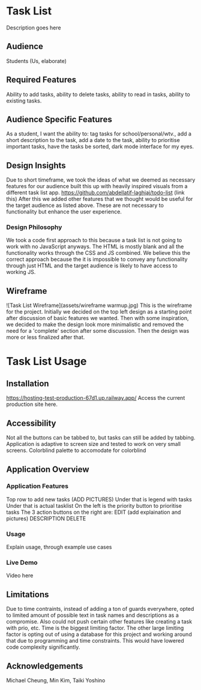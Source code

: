 # Task List
Description goes here

## Audience
Students (Us, elaborate)

## Required Features
Ability to add tasks, ability to delete tasks, ability to read in tasks, ability to existing tasks.

## Audience Specific Features
As a student, I want the ability to: tag tasks for school/personal/wtv., add a short description to the task, add a date to the task, 
ability to prioritise important tasks, have the tasks be sorted, dark mode interface for my eyes.

## Design Insights
Due to short timeframe, we took the ideas of what we deemed as necessary features for our audience built this up with heavily inspired visuals from a different task list app.
https://github.com/abdellatif-laghjaj/todo-list (link this)
After this we added other features that we thought would be useful for the target audience as listed above. These are not necessary to functionality but enhance the user experience.
### Design Philosophy
We took a code first approach to this because a task list is not going to work with no JavaScript anyways. The HTML is mostly blank and all the functionality works through the CSS and JS combined. 
We believe this the correct approach because the it is impossible to convey any functionality through just HTML and the target audience is likely to have access to working JS.

## Wireframe
![Task List Wireframe](assets/wireframe warmup.jpg)
This is the wireframe for the project. Initially we decided on the top left design as a starting point after discussion of basic features we wanted. Then with some inspiration, we decided to make 
the design look more minimalistic and removed the need for a 'complete' section after some discussion. Then the design was more or less finalized after that.

# Task List Usage

## Installation
https://hosting-test-production-67d1.up.railway.app/
Access the current production site here.

## Accessibility
Not all the buttons can be tabbed to, but tasks can still be added by tabbing.
Application is adaptive to screen size and tested to work on very small screens.
Colorblind palette to accomodate for colorblind

## Application Overview

### Application Features
Top row to add new tasks (ADD PICTURES)
Under that is legend with tasks
Under that is actual tasklist
On the left is the priority button to prioritise tasks
The 3 action buttons on the right are:
EDIT (add explaination and pictures)
DESCRIPTION
DELETE

### Usage
Explain usage, through example use cases

### Live Demo
Video here

## Limitations
Due to time contraints, instead of adding a ton of guards everywhere, opted to limited amount of possible text in task names and descriptions as a compromise. 
Also could not push certain other features like creating a task with prio, etc. Time is the biggest limiting factor. The other large limiting factor is opting out of 
using a database for this project and working around that due to programming and time constraints. This would have lowered code complexity significantly.

## Acknowledgements
Michael Cheung, Min Kim, Taiki Yoshino
